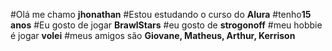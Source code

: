 #Olá me chamo **jhonathan**
#Estou estudando o curso do **Alura**
#tenho**15 anos**
#Eu gosto de jogar **BrawlStars**
#eu gosto de **strogonoff**
#meu hobbie é jogar **volei**
#meus amigos são **Giovane, Matheus, Arthur, Kerrison**
